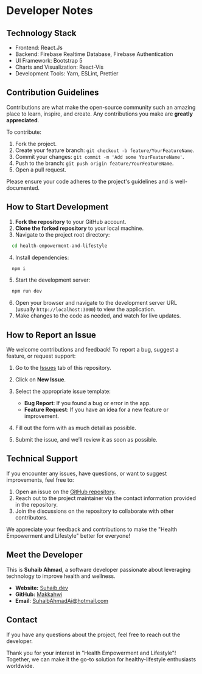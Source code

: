 # Developer Notes

## Technology Stack

- Frontend: React.Js
- Backend: Firebase Realtime Database, Firebase Authentication
- UI Framework: Bootstrap 5
- Charts and Visualization: React-Vis
- Development Tools: Yarn, ESLint, Prettier

## Contribution Guidelines

Contributions are what make the open-source community such an amazing place to learn, inspire, and create. Any contributions you make are **greatly appreciated**.

To contribute:

1. Fork the project.
2. Create your feature branch: `git checkout -b feature/YourFeatureName`.
3. Commit your changes: `git commit -m 'Add some YourFeatureName'`.
4. Push to the branch: `git push origin feature/YourFeatureName`.
5. Open a pull request.

Please ensure your code adheres to the project's guidelines and is well-documented.

## How to Start Development

1. **Fork the repository** to your GitHub account.
2. **Clone the forked repository** to your local machine.
3. Navigate to the project root directory:

  ```bash
    cd health-empowerment-and-lifestyle
  ```

4. Install dependencies:

  ```bash
    npm i
  ```

5. Start the development server:  

  ```bash
    npm run dev
  ```

6. Open your browser and navigate to the development server URL (usually `http://localhost:3000`) to view the application.
7. Make changes to the code as needed, and watch for live updates.

## How to Report an Issue

We welcome contributions and feedback! To report a bug, suggest a feature, or request support:

1. Go to the [Issues](https://github.com/health-empowerment-and-lifestyle/issues) tab of this repository.
2. Click on **New Issue**.
3. Select the appropriate issue template:

   - **Bug Report**: If you found a bug or error in the app.
   - **Feature Request**: If you have an idea for a new feature or improvement.

4. Fill out the form with as much detail as possible.
5. Submit the issue, and we’ll review it as soon as possible.

## Technical Support

If you encounter any issues, have questions, or want to suggest improvements, feel free to:

1. Open an issue on the [GitHub repository](https://github.com/makkahwi/health-empowerment-and-lifestyle/issues).
2. Reach out to the project maintainer via the contact information provided in the repository.
3. Join the discussions on the repository to collaborate with other contributors.

We appreciate your feedback and contributions to make the "Health Empowerment and Lifestyle" better for everyone!

## Meet the Developer

This is **Suhaib Ahmad**, a software developer passionate about leveraging technology to improve health and wellness.

- **Website:** [Suhaib.dev](https://www.suhaib.dev/)  
- **GitHub:** [Makkahwi](https://github.com/makkahwi/)  
- **Email**: [SuhaibAhmadAi@hotmail.com](mailto:SuhaibAhmadAi@hotmail.com)

## Contact

If you have any questions about the project, feel free to reach out the developer.

Thank you for your interest in "Health Empowerment and Lifestyle"! Together, we can make it the go-to solution for healthy-lifestyle enthusiasts worldwide.
